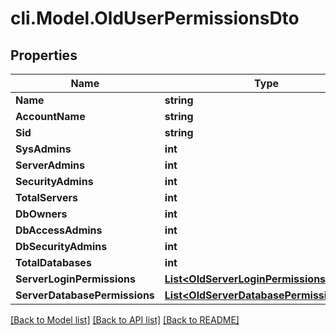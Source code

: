 # cli.Model.OldUserPermissionsDto

## Properties

Name | Type | Description | Notes
------------ | ------------- | ------------- | -------------
**Name** | **string** |  | [optional] 
**AccountName** | **string** |  | [optional] 
**Sid** | **string** |  | [optional] 
**SysAdmins** | **int** |  | [optional] 
**ServerAdmins** | **int** |  | [optional] 
**SecurityAdmins** | **int** |  | [optional] 
**TotalServers** | **int** |  | [optional] 
**DbOwners** | **int** |  | [optional] 
**DbAccessAdmins** | **int** |  | [optional] 
**DbSecurityAdmins** | **int** |  | [optional] 
**TotalDatabases** | **int** |  | [optional] 
**ServerLoginPermissions** | [**List&lt;OldServerLoginPermissionsDto&gt;**](OldServerLoginPermissionsDto.md) |  | [optional] 
**ServerDatabasePermissions** | [**List&lt;OldServerDatabasePermissionsDto&gt;**](OldServerDatabasePermissionsDto.md) |  | [optional] 

[[Back to Model list]](../README.md#documentation-for-models) [[Back to API list]](../README.md#documentation-for-api-endpoints) [[Back to README]](../README.md)

